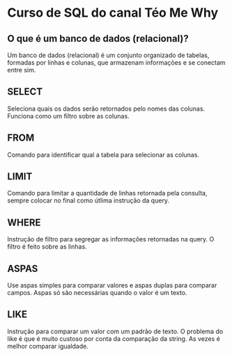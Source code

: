 # Curso de SQL do canal Téo Me Why

## O que é um banco de dados (relacional)?
Um banco de dados (relacional) é um conjunto organizado de tabelas, formadas por linhas e colunas, que armazenam informações e se conectam entre sim.

## SELECT
Seleciona quais os dados serão retornados pelo nomes das colunas. Funciona como um filtro sobre as colunas.

## FROM
Comando para identificar qual a tabela para selecionar as colunas.

## LIMIT
Comando para limitar a quantidade de linhas retornada pela consulta, sempre colocar no final como útlima instrução da query.

## WHERE
Instrução de filtro para segregar as informações retornadas na query. O filtro é feito sobre as linhas.

## ASPAS
Use aspas simples para comparar valores e aspas duplas para comparar campos. Aspas só são necessárias quando o valor é um texto.

## LIKE
Instrução para comparar um valor com um padrão de texto. O problema do like é que é muito custoso por conta da comparação da string. As vezes é melhor comparar igualdade.

